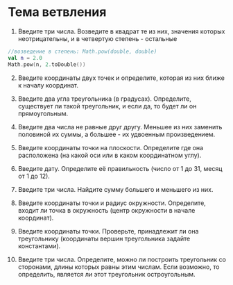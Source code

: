 # Тема ветвления

1. Введите три числа. Возведите в квадрат те из них, значения которых неотрицательны, и в четвертую степень - остальные

```kt
//возведение в степень: Math.pow(double, double)
val n = 2.0
Math.pow(n, 2.toDouble())
```

2. Введите координаты двух точек и определите, которая из них ближе к началу координат.

3. Введите два угла треугольника (в градусах). Определите, существует ли такой треугольник, и если да, то будет ли он прямоугольным.

4. Введите два числа не равные друг другу. Меньшее из них заменить половиной их суммы, а большее - их удвоенным произведением.

5. Введите координаты точки на плоскости. Определите где она расположена (на какой оси или в каком координатном углу).

6. Введите дату. Определите её правильность (число от 1 до 31, месяц от 1 до 12).

7. Введите три числа. Найдите сумму большего и меньшего из них.

8. Введите координаты точки и радиус окружности. Определите, входит ли точка в окружность (центр окружности в начале координат).

9. Введите координаты точки. Проверьте, принадлежит ли она треугольнику (координаты вершин треугольника задайте константами).

10. Введите три числа. Определите, можно ли построить треугольник со сторонами, длины которых равны этим числам. Если возможно, то определить, является ли этот треугольник остроугольным.